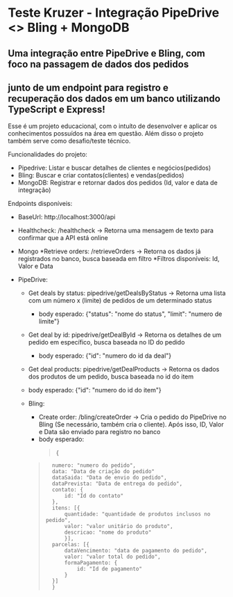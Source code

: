 # **Teste Kruzer - Integração PipeDrive <> Bling + MongoDB**

## Uma integração entre PipeDrive e Bling, com foco na passagem de dados dos pedidos 
## junto de um endpoint para registro e recuperação dos dados em um banco utilizando TypeScript e Express!

Esse é um projeto educacional, com o intuíto de desenvolver e aplicar os conhecimentos possuídos na área em questão.
Além disso o projeto também serve como desafio/teste técnico.

Funcionalidades do projeto:

* Pipedrive: Listar e buscar detalhes de clientes e negócios(pedidos)
* Bling: Buscar e criar contatos(clientes) e vendas(pedidos)
* MongoDB: Registrar e retornar dados dos pedidos (Id, valor e data de integração)

Endpoints disponíveis:

* BaseUrl: http://localhost:3000/api
  
* Healthcheck: /healthcheck -> Retorna uma mensagem de texto para confirmar que a API está online

* Mongo
 	*Retrieve orders: /retrieveOrders -> Retorna os dados já registrados no banco, busca baseada em filtro
 	*Filtros disponíveis: Id, Valor e Data

* PipeDrive:
	* Get deals by status: pipedrive/getDealsByStatus -> Retorna uma lista com um número x (limite) de pedidos de um determinado status
		* body esperado: {"status": "nome do status", "limit": "numero de limite"}

	* Get deal by id: pipedrive/getDealById -> Retorna os detalhes de um pedido em específico, busca baseada no ID do pedido
		* body esperado: {"id": "numero do id da deal"}

	* Get deal products: pipedrive/getDealProducts -> Retorna os dados dos produtos de um pedido, busca baseada no id do item
	* body esperado: {"id": "numero do id do item"}

  * Bling:
 	* Create order: /bling/createOrder -> Cria o pedido do PipeDrive no Bling (Se necessário, também cria o cliente). Após isso, ID, Valor e Data são enviado para registro no banco
  	* body esperado:
     	>	 {
	>		numero: "numero do pedido",
	>		data: "Data de criação do pedido"
	>		dataSaida: "Data de envio do pedido",
	>		dataPrevista: "Data de entrega do pedido",
	>		contato: {
	>			id: "Id do contato"
	>		},
	>		itens: [{
	>			quantidade: "quantidade de produtos inclusos no pedido",
	>			valor: "valor unitário do produto",
	>			descricao: "nome do produto"
	>			}],
	>		parcelas: [{
	>			dataVencimento: "data de pagamento do pedido",
	>			valor: "valor total do pedido",
	>			formaPagamento: {
	>				id: "Id de pagamento"
	>			}
	>		}]
	>		}
